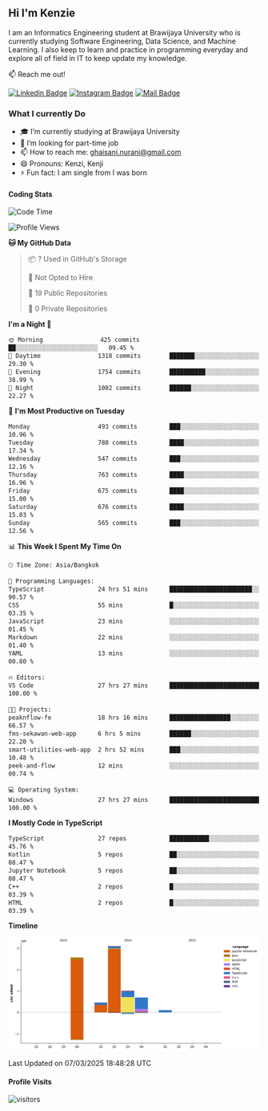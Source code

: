 ## Hi I'm Kenzie


I am an Informatics Engineering student at Brawijaya University who is currently studying Software Engineering, Data Science, and Machine Learning. I also keep to learn and practice in programming everyday and explore all of field in IT to keep update my knowledge.

:mailbox: Reach me out!

[![Linkedin Badge](https://img.shields.io/badge/-Kenzie_Taqiyassar-0e76a8?style=flat&labelColor=0e76a8&logo=linkedin&logoColor=white)](https://www.linkedin.com/in/kenzie-taqiyassar-37458b1aa/) 
[![Instagram Badge](https://img.shields.io/badge/-@__kenziehh_-e84393?style=flat&labelColor=e84393&logo=instagram&logoColor=white)](https://www.instagram.com/_kenziehh/) 
[![Mail Badge](https://img.shields.io/badge/-ghaisani.nurani-c0392b?style=flat&labelColor=c0392b&logo=gmail&logoColor=white)](mailto:ghaisani.nurani@gmail.com)

### What I currently Do

- 🎓 I’m currently studying at Brawijaya University
- 💼 I’m looking for part-time job
- 📫 How to reach me: ghaisani.nurani@gmail.com
- 😄 Pronouns: Kenzi, Kenji
- ⚡ Fun fact: I am single from I was born

#### Coding Stats
<!--START_SECTION:waka-->
![Code Time](http://img.shields.io/badge/Code%20Time-1%2C069%20hrs%2013%20mins-blue)

![Profile Views](http://img.shields.io/badge/Profile%20Views-1-blue)

**🐱 My GitHub Data** 

> 📦 ? Used in GitHub's Storage 
 > 
> 🚫 Not Opted to Hire
 > 
> 📜 19 Public Repositories 
 > 
> 🔑 0 Private Repositories 
 > 
**I'm a Night 🦉** 

```text
🌞 Morning                425 commits         ██░░░░░░░░░░░░░░░░░░░░░░░   09.45 % 
🌆 Daytime                1318 commits        ███████░░░░░░░░░░░░░░░░░░   29.30 % 
🌃 Evening                1754 commits        ██████████░░░░░░░░░░░░░░░   38.99 % 
🌙 Night                  1002 commits        ██████░░░░░░░░░░░░░░░░░░░   22.27 % 
```
📅 **I'm Most Productive on Tuesday** 

```text
Monday                   493 commits         ███░░░░░░░░░░░░░░░░░░░░░░   10.96 % 
Tuesday                  780 commits         ████░░░░░░░░░░░░░░░░░░░░░   17.34 % 
Wednesday                547 commits         ███░░░░░░░░░░░░░░░░░░░░░░   12.16 % 
Thursday                 763 commits         ████░░░░░░░░░░░░░░░░░░░░░   16.96 % 
Friday                   675 commits         ████░░░░░░░░░░░░░░░░░░░░░   15.00 % 
Saturday                 676 commits         ████░░░░░░░░░░░░░░░░░░░░░   15.03 % 
Sunday                   565 commits         ███░░░░░░░░░░░░░░░░░░░░░░   12.56 % 
```


📊 **This Week I Spent My Time On** 

```text
🕑︎ Time Zone: Asia/Bangkok

💬 Programming Languages: 
TypeScript               24 hrs 51 mins      ███████████████████████░░   90.57 % 
CSS                      55 mins             █░░░░░░░░░░░░░░░░░░░░░░░░   03.35 % 
JavaScript               23 mins             ░░░░░░░░░░░░░░░░░░░░░░░░░   01.45 % 
Markdown                 22 mins             ░░░░░░░░░░░░░░░░░░░░░░░░░   01.40 % 
YAML                     13 mins             ░░░░░░░░░░░░░░░░░░░░░░░░░   00.80 % 

🔥 Editors: 
VS Code                  27 hrs 27 mins      █████████████████████████   100.00 % 

🐱‍💻 Projects: 
peaknflow-fe             18 hrs 16 mins      █████████████████░░░░░░░░   66.57 % 
fms-sekawan-web-app      6 hrs 5 mins        ██████░░░░░░░░░░░░░░░░░░░   22.20 % 
smart-utilities-web-app  2 hrs 52 mins       ███░░░░░░░░░░░░░░░░░░░░░░   10.48 % 
peek-and-flow            12 mins             ░░░░░░░░░░░░░░░░░░░░░░░░░   00.74 % 

💻 Operating System: 
Windows                  27 hrs 27 mins      █████████████████████████   100.00 % 
```

**I Mostly Code in TypeScript** 

```text
TypeScript               27 repos            ███████████░░░░░░░░░░░░░░   45.76 % 
Kotlin                   5 repos             ██░░░░░░░░░░░░░░░░░░░░░░░   08.47 % 
Jupyter Notebook         5 repos             ██░░░░░░░░░░░░░░░░░░░░░░░   08.47 % 
C++                      2 repos             █░░░░░░░░░░░░░░░░░░░░░░░░   03.39 % 
HTML                     2 repos             █░░░░░░░░░░░░░░░░░░░░░░░░   03.39 % 
```



**Timeline**

![Lines of Code chart](https://raw.githubusercontent.com/kenziehh/kenziehh/master/assets/bar_graph.png)


 Last Updated on 07/03/2025 18:48:28 UTC
<!--END_SECTION:waka-->


#### Profile Visits

![visitors](https://visitor-badge.glitch.me/badge?page_id=kenziehh.kenziehh)





